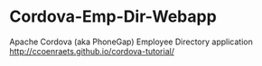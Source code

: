 Cordova-Emp-Dir-Webapp
======================

Apache Cordova (aka PhoneGap) Employee Directory application
http://ccoenraets.github.io/cordova-tutorial/
